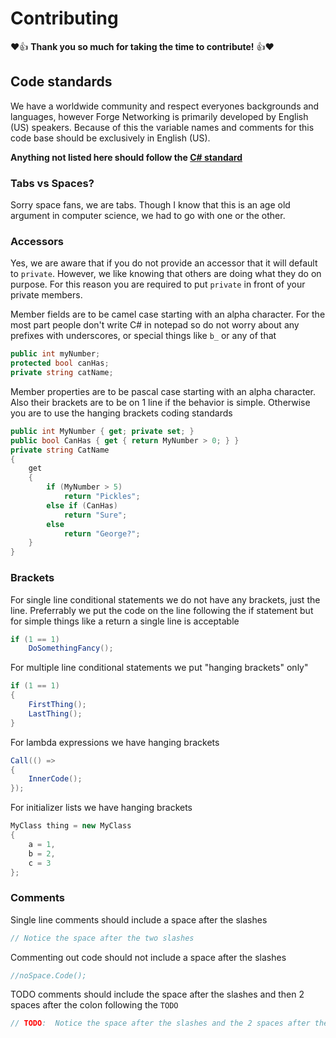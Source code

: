 # Contributing
:heart::+1: **Thank you so much for taking the time to contribute!** :+1::heart:

## Code standards
We have a worldwide community and respect everyones backgrounds and languages, however Forge Networking is primarily developed by English (US) speakers. Because of this the variable names and comments for this code base should be exclusively in English (US).

**Anything not listed here should follow the [C# standard](https://docs.microsoft.com/en-us/dotnet/standard/design-guidelines/naming-guidelines)**

### Tabs vs Spaces?
Sorry space fans, we are tabs. Though I know that this is an age old argument in computer science, we had to go with one or the other.

### Accessors
Yes, we are aware that if you do not provide an accessor that it will default to `private`. However, we like knowing that others are doing what they do on purpose. For this reason you are required to put `private` in front of your private members.

Member fields are to be camel case starting with an alpha character. For the most part people don't write C# in notepad so do not worry about any prefixes with underscores, or special things like `b_` or any of that
```csharp
public int myNumber;
protected bool canHas;
private string catName;
```

Member properties are to be pascal case starting with an alpha character. Also their brackets are to be on 1 line if the behavior is simple. Otherwise you are to use the hanging brackets coding standards
```csharp
public int MyNumber { get; private set; }
public bool CanHas { get { return MyNumber > 0; } }
private string CatName
{
    get
    {
        if (MyNumber > 5)
            return "Pickles";
        else if (CanHas)
            return "Sure";
        else
            return "George?";
    }
}
```

### Brackets
For single line conditional statements we do not have any brackets, just the line. Preferrably we put the code on the line following the if statement but for simple things like a return a single line is acceptable
```csharp
if (1 == 1)
    DoSomethingFancy();
```

For multiple line conditional statements we put "hanging brackets" only"
```csharp
if (1 == 1)
{
    FirstThing();
    LastThing();
}
```

For lambda expressions we have hanging brackets
```csharp
Call(() =>
{
    InnerCode();
});
```

For initializer lists we have hanging brackets
```csharp
MyClass thing = new MyClass
{
    a = 1,
    b = 2,
    c = 3
};
```

### Comments
Single line comments should include a space after the slashes
```csharp
// Notice the space after the two slashes
```

Commenting out code should not include a space after the slashes
```csharp
//noSpace.Code();
```

TODO comments should include the space after the slashes and then 2 spaces after the colon following the `TODO`
```csharp
// TODO:  Notice the space after the slashes and the 2 spaces after the colon of todo
```
